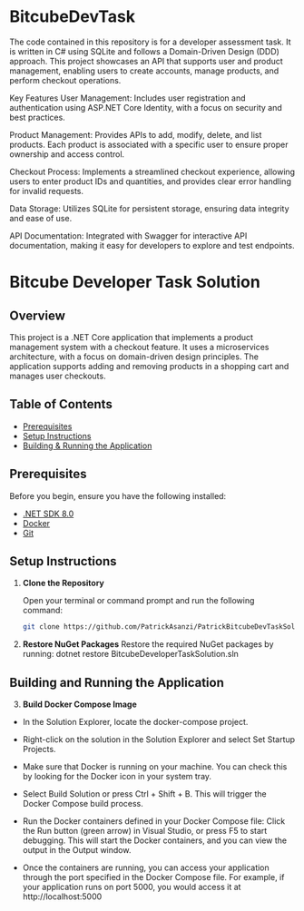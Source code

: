 # BitcubeDevTask
The code contained in this repository is for a developer assessment task. It is written in C# using SQLite and follows a Domain-Driven Design (DDD) approach. This project showcases an API that supports user and product management, enabling users to create accounts, manage products, and perform checkout operations.

Key Features
User Management: Includes user registration and authentication using ASP.NET Core Identity, with a focus on security and best practices.

Product Management: Provides APIs to add, modify, delete, and list products. Each product is associated with a specific user to ensure proper ownership and access control.

Checkout Process: Implements a streamlined checkout experience, allowing users to enter product IDs and quantities, and provides clear error handling for invalid requests.

Data Storage: Utilizes SQLite for persistent storage, ensuring data integrity and ease of use.

API Documentation: Integrated with Swagger for interactive API documentation, making it easy for developers to explore and test endpoints.
# Bitcube Developer Task Solution

## Overview

This project is a .NET Core application that implements a product management system with a checkout feature. It uses a microservices architecture, with a focus on domain-driven design principles. The application supports adding and removing products in a shopping cart and manages user checkouts.

## Table of Contents

- [Prerequisites](#prerequisites)
- [Setup Instructions](#setup-instructions)
- [Building & Running the Application](#building-and-running-the-application)

## Prerequisites

Before you begin, ensure you have the following installed:

- [.NET SDK 8.0](https://dotnet.microsoft.com/download/dotnet/8.0)
- [Docker](https://www.docker.com/get-started)
- [Git](https://git-scm.com/)

## Setup Instructions

1. **Clone the Repository**

   Open your terminal or command prompt and run the following command:

   ```bash
   git clone https://github.com/PatrickAsanzi/PatrickBitcubeDevTaskSolution.git
   
2. **Restore NuGet Packages**
Restore the required NuGet packages by running:
dotnet restore BitcubeDeveloperTaskSolution.sln

## Building and Running the Application

3. **Build Docker Compose Image**

* In the Solution Explorer, locate the docker-compose project.

* Right-click on the solution in the Solution Explorer and select Set Startup Projects.

* Make sure that Docker is running on your machine. You can check this by looking for the Docker icon in your system tray.

* Select Build Solution or press Ctrl + Shift + B. This will trigger the Docker Compose build process.

* Run the Docker containers defined in your Docker Compose file:
Click the Run button (green arrow) in Visual Studio, or press F5 to start debugging.
This will start the Docker containers, and you can view the output in the Output window.

* Once the containers are running, you can access your application through the port specified in the Docker Compose file. For example, if your application runs on port 5000, you would access it at http://localhost:5000


